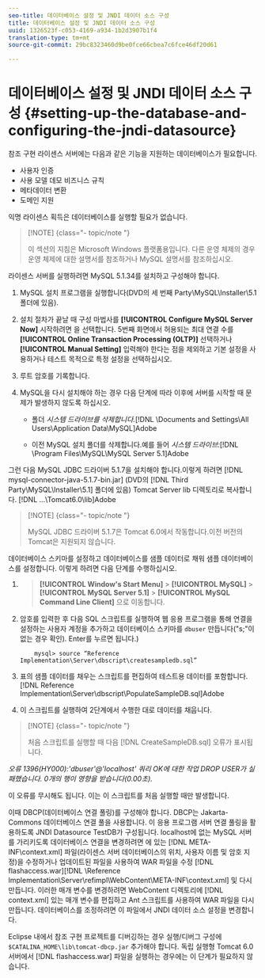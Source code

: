 ```yaml
---
seo-title: 데이터베이스 설정 및 JNDI 데이터 소스 구성
title: 데이터베이스 설정 및 JNDI 데이터 소스 구성
uuid: 1326523f-c053-4169-a934-1b2d3907b1f4
translation-type: tm+mt
source-git-commit: 29bc8323460d9be0fce66cbea7c6fce46df20d61

---
```



# 데이터베이스 설정 및 JNDI 데이터 소스 구성 {#setting-up-the-database-and-configuring-the-jndi-datasource}

참조 구현 라이센스 서버에는 다음과 같은 기능을 지원하는 데이터베이스가 필요합니다.

* 사용자 인증
* 사용 모델 데모 비즈니스 규칙
* 메타데이터 변환
* 도메인 지원

익명 라이센스 획득은 데이터베이스를 실행할 필요가 없습니다.

>[!NOTE] {class=&quot;- topic/note &quot;}
>
>이 섹션의 지침은 Microsoft Windows 플랫폼용입니다. 다른 운영 체제의 경우 운영 체제에 대한 설명서를 참조하거나 MySQL 설명서를 참조하십시오.

라이센스 서버를 실행하려면 MySQL 5.1.34를 설치하고 구성해야 합니다.

1. MySQL 설치 프로그램을 실행합니다(DVD의 세 번째 Party\MySQL\Installer\5.1 폴더에 있음).
1. 설치 절차가 끝날 때 구성 마법사를 **[!UICONTROL Configure MySQL Server Now]** 시작하려면 을 선택합니다. 5번째 화면에서 허용되는 최대 연결 수를 **[!UICONTROL Online Transaction Processing (OLTP)]** 선택하거나 **[!UICONTROL Manual Setting]** 입력해야 한다는 점을 제외하고 기본 설정을 사용하거나 테스트 목적으로 특정 설정을 선택하십시오.

1. 루트 암호를 기록합니다.
1. MySQL을 다시 설치해야 하는 경우 다음 단계에 따라 이후에 서버를 시작할 때 문제가 발생하지 않도록 하십시오.

   * 폴더 *시스템 드라이브를 삭제합니다.*[!DNL \Documents and Settings\All Users\Application Data\MySQL]Adobe

   * 이전 MySQL 설치 폴더를 삭제합니다.예를 들어 *시스템 드라이브:*[!DNL \Program Files\MySQL\MySQL Server 5.1]Adobe

그런 다음 MySQL JDBC 드라이버 5.1.7을 설치해야 합니다.이렇게 하려면 [!DNL mysql-connector-java-5.1.7-bin.jar] (DVD의 [!DNL Third Party\MySQL\Installer\5.1] 폴더에 있음) Tomcat Server lib 디렉토리로 복사합니다. [!DNL ...\Tomcat6.0\lib]Adobe

>[!NOTE] {class=&quot;- topic/note &quot;}
>
>MySQL JDBC 드라이버 5.1.7은 Tomcat 6.0에서 작동합니다.이전 버전의 Tomcat은 지원되지 않습니다.

데이터베이스 스키마를 설정하고 데이터베이스를 샘플 데이터로 채워 샘플 데이터베이스를 설정합니다. 이렇게 하려면 다음 단계를 수행하십시오.

1. > **[!UICONTROL Window's Start Menu]** > **[!UICONTROL MySQL]** > **[!UICONTROL MySQL Server 5.1]** > **[!UICONTROL MySQL Command Line Client]** 으로 이동합니다.
1. 암호를 입력한 후 다음 SQL 스크립트를 실행하여 웹 응용 프로그램을 통해 연결을 설정하는 사용자 계정을 추가하고 데이터베이스 스키마를 `dbuser` 만듭니다(&quot;s;&quot;이 없는 경우 확인). Enter를 누르면 됩니다.)

   ```
       mysql> source “Reference Implementation\Server\dbscript\createsampledb.sql”
   ```

1. 표의 샘플 데이터를 채우는 스크립트를 편집하여 테스트용 데이터를 포함합니다. [!DNL Reference Implementation\Server\dbscript\PopulateSampleDB.sql]Adobe
1. 이 스크립트를 실행하여 2단계에서 수행한 대로 데이터를 채웁니다.

>[!NOTE] {class=&quot;- topic/note &quot;}
>
>처음 스크립트를 실행할 때 다음 [!DNL CreateSampleDB.sql] 오류가 표시됩니다.

*오류 1396(HY000):&#39;dbuser&#39;@&#39;localhost&#39; 쿼리 OK에 대한 작업 DROP USER가 실패했습니다. 0개의 행이 영향을 받습니다(0.00초).*

이 오류를 무시해도 됩니다. 이는 이 스크립트를 처음 실행할 때만 발생합니다.

이때 DBCP(데이터베이스 연결 풀링)를 구성해야 합니다. DBCP는 Jakarta-Commons 데이터베이스 연결 풀을 사용합니다. 이 응용 프로그램 서버 연결 풀링을 활용하도록 JNDI Datasource TestDB가 구성됩니다. localhost에 없는 MySQL 서버를 가리키도록 데이터베이스 연결을 변경하려면 에 있는 [!DNL META-INF\context.xml] 파일(라이센스 서버 데이터베이스의 위치, 사용자 이름 및 암호 지정)을 수정하거나 업데이트된 파일을 사용하여 WAR 파일을 수정 [!DNL flashaccess.war][!DNL \Reference Implementation\Server\refimpl\WebContent\META-INF\context.xml] 및 다시 만듭니다. 이러한 매개 변수를 변경하려면 WebContent 디렉토리에 [!DNL context.xml] 있는 매개 변수를 편집하고 Ant 스크립트를 사용하여 WAR 파일을 다시 만듭니다. 데이터베이스를 조정하려면 이 파일에서 JNDI 데이터 소스 설정을 변경합니다.

Eclipse 내에서 참조 구현 프로젝트를 디버깅하는 경우 실행/디버그 구성에 `$CATALINA_HOME\lib\tomcat-dbcp.jar` 추가해야 합니다. 독립 실행형 Tomcat 6.0 서버에서 [!DNL flashaccess.war] 파일을 실행하는 경우에는 이 단계가 필요하지 않습니다.
